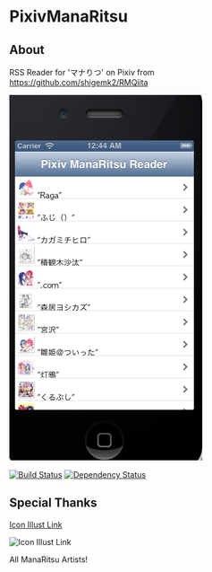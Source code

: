 PixivManaRitsu
=====================

## About

RSS Reader for 'マナりつ' on Pixiv
from https://github.com/shigemk2/RMQiita

![sample](resources/sample.png)

[![Build Status](https://travis-ci.org/shigemk2/PixivManaRitsu.png?branch=master)](https://travis-ci.org/shigemk2/PixivManaRitsu)
[![Dependency Status](https://gemnasium.com/shigemk2/PixivManaRitsu.png)](https://gemnasium.com/shigemk2/PixivManaRitsu)

## Special Thanks

[Icon Illust Link](http://www.pixiv.net/member_illust.php?mode=medium&illust_id=35029629)

![Icon Illust Link](http://i1.pixiv.net/img55/img/pluvieux_tigre/35029629_m.jpg)

All ManaRitsu Artists!

